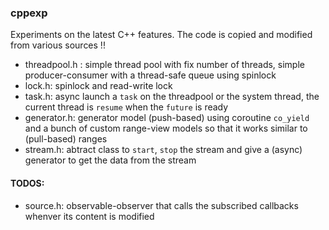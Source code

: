 ### cppexp
Experiments on the latest C++ features. The code is copied and modified from various sources !!

* threadpool.h : simple thread pool with fix number of threads, simple producer-consumer with a thread-safe queue using spinlock
* lock.h: spinlock and read-write lock
* task.h: async launch a `task` on the threadpool or the system thread, the current thread is `resume` when the `future` is ready
* generator.h: generator model (push-based) using coroutine `co_yield` and a bunch of custom range-view models so that it works similar to (pull-based) ranges
* stream.h: abtract class to `start`, `stop` the stream and give a (async) generator to get the data from the stream

#### TODOS:
* source.h: observable-observer that calls the subscribed callbacks whenver its content is modified
